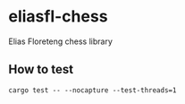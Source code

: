 # eliasfl-chess

Elias Floreteng chess library

## How to test

```shell
cargo test -- --nocapture --test-threads=1
```
